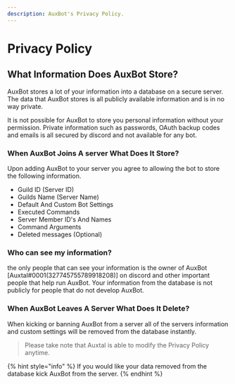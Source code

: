 ```yaml
---
description: AuxBot's Privacy Policy.
---
```


# Privacy Policy

## What Information Does AuxBot Store?

AuxBot stores a lot of your information into a database on a secure server. The data that AuxBot stores is all publicly available information and is in no way private.

It is not possible for AuxBot to store you personal information without your permission. Private information such as passwords, OAuth backup codes and emails is all secured by discord and not available for any bot.

### When AuxBot Joins A server What Does It Store?

Upon adding AuxBot to your server you agree to allowing the bot to store the following information.

* Guild ID \(Server ID\)
* Guilds Name \(Server Name\)
* Default And Custom Bot Settings
* Executed Commands
* Server Member ID's And Names
* Command Arguments
* Deleted messages \(Optional\)

### Who can see my information?

the only people that can see your information is the owner of AuxBot \[Auxtal\#0001\(327745755789918208\)\] on discord and other important people that help run AuxBot. Your information from the database is not publicly for people that do not develop AuxBot.

### When AuxBot Leaves A Server What Does It Delete?

When kicking or banning AuxBot from a server all of the servers information and custom settings will be removed from the database instantly.

> Please take note that Auxtal is able to modify the Privacy Policy anytime.

{% hint style="info" %}
If you would like your data removed from the database kick AuxBot from the server.
{% endhint %}


